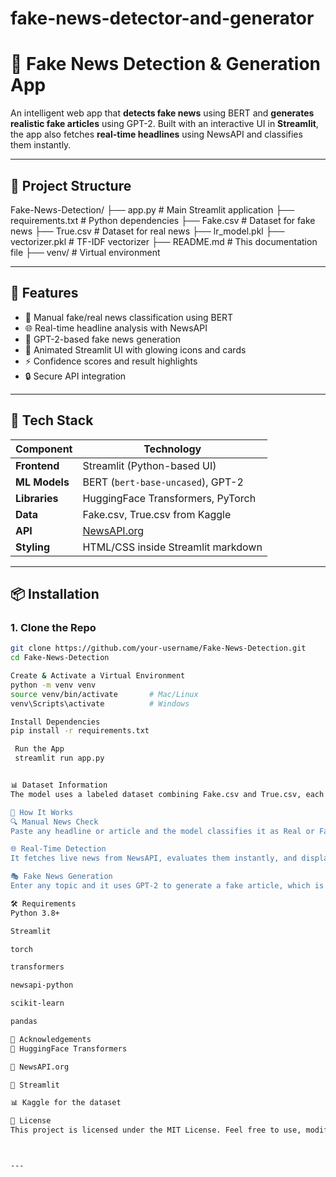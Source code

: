 # fake-news-detector-and-generator


# 🧠 Fake News Detection & Generation App

An intelligent web app that **detects fake news** using BERT and **generates realistic fake articles** using GPT-2. Built with an interactive UI in **Streamlit**, the app also fetches **real-time headlines** using NewsAPI and classifies them instantly.

---

## 📁 Project Structure

Fake-News-Detection/
├── app.py # Main Streamlit application
├── requirements.txt # Python dependencies
├── Fake.csv # Dataset for fake news
├── True.csv # Dataset for real news
├── lr_model.pkl 
├── vectorizer.pkl # TF-IDF vectorizer
├── README.md # This documentation file
├── venv/ # Virtual environment 

---

## 🚀 Features

- 📝 Manual fake/real news classification using BERT
- 🌐 Real-time headline analysis with NewsAPI
- 🧬 GPT-2-based fake news generation
- 🎨 Animated Streamlit UI with glowing icons and cards
- ⚡ Confidence scores and result highlights
- 🔒 Secure API integration

---

## 🧪 Tech Stack

| Component         | Technology                         |
|------------------|-------------------------------------|
| **Frontend**      | Streamlit (Python-based UI)         |
| **ML Models**     | BERT (`bert-base-uncased`), GPT-2   |
| **Libraries**     | HuggingFace Transformers, PyTorch   |
| **Data**          | Fake.csv, True.csv from Kaggle      |
| **API**           | [NewsAPI.org](https://newsapi.org)  |
| **Styling**       | HTML/CSS inside Streamlit markdown  |

---

## 📦 Installation

### 1. Clone the Repo
```bash
git clone https://github.com/your-username/Fake-News-Detection.git
cd Fake-News-Detection

Create & Activate a Virtual Environment
python -m venv venv
source venv/bin/activate       # Mac/Linux
venv\Scripts\activate          # Windows

Install Dependencies
pip install -r requirements.txt

 Run the App
 streamlit run app.py


📊 Dataset Information
The model uses a labeled dataset combining Fake.csv and True.csv, each containing news headlines and articles sourced from Kaggle's fake news challenge dataset.

📖 How It Works
🔍 Manual News Check
Paste any headline or article and the model classifies it as Real or Fake with a confidence score using a BERT model.

🌐 Real-Time Detection
It fetches live news from NewsAPI, evaluates them instantly, and displays predictions.

🎭 Fake News Generation
Enter any topic and it uses GPT-2 to generate a fake article, which is then evaluated to see whether it's convincing enough to be classified as fake or real.

🛠 Requirements
Python 3.8+

Streamlit

torch

transformers

newsapi-python

scikit-learn

pandas

🤝 Acknowledgements
🤖 HuggingFace Transformers

📰 NewsAPI.org

🎨 Streamlit

📊 Kaggle for the dataset

📜 License
This project is licensed under the MIT License. Feel free to use, modify, or distribute with attribution.



---
